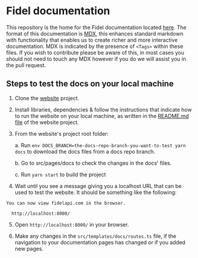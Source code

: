 # Fidel documentation

This repository is the home for the Fidel documentation located [here](https://fidel.uk/docs/). The format of this documentation is [MDX](https://mdxjs.com/), this enhances standard markdown with functionality that enables us to create richer and more interactive documentation. MDX is indicated by the presence of `<Tags>` within these files. If you wish to contribute please be aware of this, in most cases you should not need to touch any MDX however if you do we will assist you in the pull request.

## Steps to test the docs on your local machine

1. Clone the [website](https://github.com/FidelLimited/website/) project.

2. Install libraries, dependencies & follow the instructions that indicate how to run the website on your local machine, as written in the [README.md file](https://github.com/FidelLimited/website/blob/master/README.md) of the website project.

3. From the website's project root folder:
    
    a. Run `env DOCS_BRANCH=the-docs-repo-branch-you-want-to-test yarn docs` to download the docs files from a docs repo branch.

    b. Go to src/pages/docs to check the changes in the docs' files.
    
    c. Run `yarn start` to build the project

4. Wait until you see a message giving you a localhost URL that can be used to test the website. It should be something like the following:

```
You can now view fidelapi.com in the browser.

  http://localhost:8000/
```
5. Open `http://localhost:8000/` in your browser.

6. Make any changes in the `src/templates/docs/routes.ts` file, if the navigation to your documentation pages has changed or if you added new pages.
